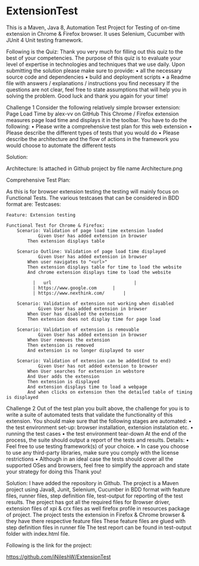 # ExtensionTest
This is a Maven, Java 8, Automation Test Project for Testing of on-time extension in Chrome & Firefox browser. It uses Selenium, Cucumber with JUnit 4 Unit testing framework. 

Following is the Quiz:
Thank you very much for filling out this quiz to the best of your competencies. The purpose of this
quiz is to evaluate your level of expertise in technologies and techniques that we use daily.
Upon submitting the solution please make sure to provide:
• all the necessary source code and dependencies
• build and deployment scripts
• a Readme file with answers / explanations / instructions you find necessary
If the questions are not clear, feel free to state assumptions that will help you in solving the problem.
Good luck and thank you again for your time!

Challenge 1
Consider the following relatively simple browser extension:
Page Load Time by alex-vv on GitHub
This Chrome / Firefox extension measures page load time and displays it in the toolbar.
You have to do the following:
• Please write a comprehensive test plan for this web extension
• Please describe the different types of tests that you would do
• Please describe the architecture and the flow of actions in the framework you would choose to automate the different tests

Solution:

Architecture:
Is attached in Github project by file name Architecture.png

Comprehensive Test Plan:

As this is for browser extension testing the testing will mainly focus on Functional Tests. The various testcases that can be considered in BDD format are:
Testcases:

	Feature: Extension testing
	
	Functional Test for Chrome & Firefox:
		Scenario: Validation of page load time extension loaded
    			Given User has added extension in browser
			Then extension displays table

		Scenario Outline: Validation of page load time displayed
    			Given User has added extension in browser
			When user navigates to "<url>"
			Then extension displays table for time to load the website
			And chrome extension displays time to load the website

		      |   url                         		|
		      | https://www.google.com    	|
		      | https://www.nexthink.com/   	|	

		Scenario: Validation of extension not working when disabled
    			Given User has added extension in browser
			When User has disabled the extension 
			Then extension does not display time for page load
 
		Scenario: Validation of extension is removable
    			Given User has added extension in browser
			When User removes the extension 
			Then extension is removed 
			And extension is no longer displayed to user

		Scenario: Validation of extension can be added(End to end)
    			Given User has not added extension to browser
			When User searches for extension in webstore
			And User adds the extension 
			Then extension is displayed 
			And extension displays time to load a webpage			
			And when clicks on extension then the detailed table of timing is displayed





Challenge 2
Out of the test plan you built above, the challenge for you is to write a suite of automated tests that
validate the functionality of this extension.
You should make sure that the following stages are automated:
• the test environment set-up: browser installation, extension instalation etc.
• running the test cases
• the test environment tear-down
At the end of the process, the suite should output a report of the tests and results.
Details:
• Feel free to use testing framework(s) of your choice.
• In case you choose to use any third-party libraries, make sure you comply with the license
restrictions
• Although in an ideal case the tests should cover all the supported OSes and browsers, feel free to simplify the approach and state your strategy for doing this
Thank you!

Solution:
I have added the repository in Github. 
The project is a Maven project using Java8, Junit, Selenium, Cucumber in BDD format with feature files, runner files, step definition file, test-output for reporting of the test results. 
The project has got all the required files for Browser driver, extension files of xpi & crx files as well firefox profile in resources package of project.
The project tests the extension in Firefox & Chrome browser & they have there respective feature files
These feature files are glued with step definition files in runner file 
The test report can be found in test-output folder with index.html file. 

Following is the link for the project:


https://github.com/iNileshW/ExtensionTest 
